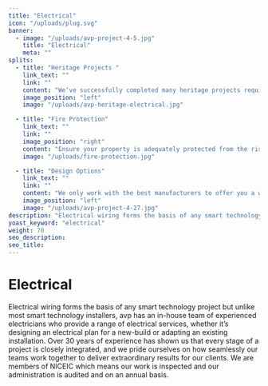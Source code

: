 ```yaml
---
title: "Electrical"
icon: "/uploads/plug.svg"
banner: 
  - image: "/uploads/avp-project-4-5.jpg"
    title: "Electrical"
    meta: ""
splits: 
  - title: "Heritage Projects "
    link_text: ""
    link: ""
    content: "We’ve successfully completed many heritage projects requiring large-scale power distribution where it’s vital to adhere to strict guidelines to protect these beautiful, listed buildings. We’re sympathetic to the period during which the building was constructed whilst also making it suitable for modern day living."
    image_position: "left"
    image: "/uploads/avp-heritage-electrical.jpg"

  - title: "Fire Protection"
    link_text: ""
    link: ""
    image_position: "right"
    content: "Ensure your property is adequately protected from the risk of fire with our integrated, mains linked fire protection systems. Our experienced team will carry out a full assessment of the property and recommend the best, low maintenance system to provide protection and peace of mind. "
    image: "/uploads/fire-protection.jpg"

  - title: "Design Options"
    link_text: ""
    link: ""
    content: "We only work with the best manufacturers to offer you a wide range of accessories to suit your project and budget. Whether it’s bespoke switches, paintable socket plates that seamlessly blend with your décor or multi-use data points."
    image_position: "left"
    image: "/uploads/avp-project-4-27.jpg"
description: "Electrical wiring forms the basis of any smart technology project but unlike most smart technology installers."
yoast_keyword: "electrical"
weight: 70
seo_description: 
seo_title: 
---
```


# Electrical

Electrical wiring forms the basis of any smart technology project but unlike most smart technology installers, avp has an in-house team of experienced electricians who provide a range of electrical services, whether it’s designing an electrical plan for a new-build or adapting an existing installation. Over 30 years of experience has shown us that every stage of a project is closely integrated, and we pride ourselves on how seamlessly our teams work together to deliver extraordinary results for our clients. We are members of NICEIC which means our work is inspected and our administration is audited and on an annual basis.
